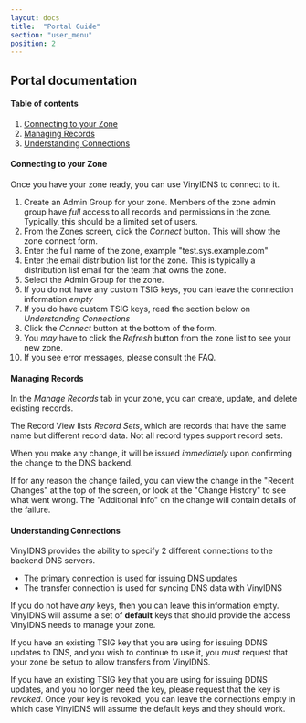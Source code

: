 ```yaml
---
layout: docs
title:  "Portal Guide"
section: "user_menu"
position: 2
---
```


## Portal documentation

#### Table of contents

1. [Connecting to your Zone](#connectingZone)
2. [Managing Records](#managingRecords)
3. [Understanding Connections](#understandingConnections)

#### Connecting to your Zone <a id="connectingZone"></a>
Once you have your zone ready, you can use VinylDNS to connect to it.

1. Create an Admin Group for your zone.  Members of the zone admin group have _full_ access
to all records and permissions in the zone.  Typically, this should be a limited set of
users.
2. From the Zones screen, click the *Connect* button.  This will show the zone connect
form.
3. Enter the full name of the zone, example "test.sys.example.com"
4. Enter the email distribution list for the zone.  This is typically a distribution list
email for the team that owns the zone.
5. Select the Admin Group for the zone.
6. If you do not have any custom TSIG keys, you can leave the connection information _empty_
7. If you do have custom TSIG keys, read the section below on *Understanding Connections*
8. Click the *Connect* button at the bottom of the form.
9. You _may_ have to click the *Refresh* button from the zone list to see your new zone.
10. If you see error messages, please consult the FAQ.

#### Managing Records <a id="managingRecords"></a>
In the *Manage Records* tab in your zone, you can create, update, and delete
existing records.

The Record View lists _Record Sets_, which are records that have the same
name but different record data.  Not all record types support record sets.

When you make any change, it will be issued _immediately_ upon confirming
the change to the DNS backend.

If for any reason the change failed, you can view the change in the "Recent Changes"
at the top of the screen, or look at the "Change History" to see what went wrong.
The "Additional Info" on the change will contain details of the failure.

#### Understanding Connections <a id="understandingConnections"></a>
VinylDNS provides the ability to specify 2 different connections to the backend DNS servers.

- The primary connection is used for issuing DNS updates
- The transfer connection is used for syncing DNS data with VinylDNS

If you do not have _any_ keys, then you can leave this information empty.  VinylDNS will
assume a set of **default** keys that should provide the access VinylDNS needs to manage
your zone.

If you have an existing TSIG key that you are using for issuing DDNS updates to DNS,
and you wish to continue to use it, you _must_ request that your zone be setup to
allow transfers from VinylDNS.

If you have an existing TSIG key that you are using for issuing DDNS updates,
and you no longer need the key, please request that the key is _revoked_.  Once
your key is revoked, you can leave the connections empty in which case VinylDNS
will assume the default keys and they should work.

